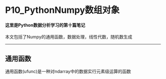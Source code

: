 # P10_PythonNumpy数组对象

#### 这里是Python数据分析学习的第十篇笔记
本文包括了Numpy的通用函数，数据处理，线性代数，随机数生成

---
## 通用函数
通用函数(ufunc)是一种对ndarray中的数据实行元素级运算的函数
